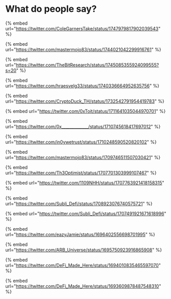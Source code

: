 # What do people say?



{% embed url="https://twitter.com/ColeGarnersTake/status/1747979817902039543" %}

{% embed url="https://twitter.com/mastermojo83/status/1744021042299916761" %}

{% embed url="https://twitter.com/TheBitResearch/status/1745085355924099555?s=20" %}

{% embed url="https://twitter.com/hraesvelg33/status/1740336664952635756" %}

{% embed url="https://twitter.com/CryptoDuck_TH/status/1732542791954419783" %}

{% embed url="https://twitter.com/0xToit/status/1711641035044970701" %}

{% embed url="https://twitter.com/0x_____________/status/1710745618417697012" %}

{% embed url="https://twitter.com/in0ywetrust/status/1710248590520820102" %}

{% embed url="https://twitter.com/mastermojo83/status/1709746511507030421" %}

{% embed url="https://twitter.com/Th3Optimist/status/1707701303999107467" %}

{% embed url="https://twitter.com/1109NHH/status/1707763921418158315" %}

{% embed url="https://twitter.com/Subli_Defi/status/1708923076740575721" %}

{% embed url="https://twitter.com/Subli_Defi/status/1707491921671618996" %}

{% embed url="https://twitter.com/eazyJamie/status/1696402556698701995" %}

{% embed url="https://twitter.com/ARB_Universe/status/1695750923916865908" %}

{% embed url="https://twitter.com/DeFi_Made_Here/status/1694010835465597070" %}

{% embed url="https://twitter.com/DeFi_Made_Here/status/1693609878487548310" %}

